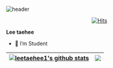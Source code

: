 ![header](https://capsule-render.vercel.app/api?type=waving&color=auto&height=300&section=header&text=Taehee%20Lee&fontSize=70) 

<div align=center>	
 
[![Hits](https://hits.seeyoufarm.com/api/count/incr/badge.svg?url=https%3A%2F%2Fgithub.com%2Fleetaehee1&count_bg=%2329BEE4&title_bg=%23555555&icon=&icon_color=%23E7E7E7&title=hits&edge_flat=false)](https://hits.seeyoufarm.com)  
 
</div>   

**Lee taehee**
- 🔭 I’m Student
<!--
- 🌱 I’m currently learning ...
- 👯 I’m looking to collaborate on ...
- 🤔 I’m looking for help with ...
- 💬 Ask me about ...
- 📫 How to reach me: ...
- 😄 Pronouns: ...
- ⚡ Fun fact: ...
-->


| <a href="https://github.com/leetaehee1/github-readme-stats"><img align="center" src="https://github-readme-stats.vercel.app/api?username=leetaehee1&show_icons=true&include_all_commits=true&theme=vue&hide_border=true" alt="leetaehee1's github stats" /></a> | <a href="https://github.com/leetaehee1/github-readme-stats"><img align="center" src="https://github-readme-stats.vercel.app/api/top-langs/?username=leetaehee1&layout=compact&theme=vue&hide_border=true" /></a> |
| ------------- | ------------- |

